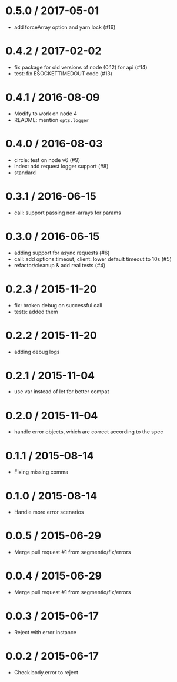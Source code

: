 
0.5.0 / 2017-05-01
==================

  * add forceArray option and yarn lock (#16)

0.4.2 / 2017-02-02
==================

  * fix package for old versions of node (0.12) for api (#14)
  * test: fix ESOCKETTIMEDOUT code (#13)

0.4.1 / 2016-08-09
==================

  * Modify to work on node 4
  * README: mention `opts.logger`

0.4.0 / 2016-08-03
==================

  * circle: test on node v6 (#9)
  * index: add request logger support (#8)
  * standard

0.3.1 / 2016-06-15
==================

  * call: support passing non-arrays for params

0.3.0 / 2016-06-15
==================

  * adding support for async requests (#6)
  * call: add options.timeout, client: lower default timeout to 10s (#5)
  * refactor/cleanup & add real tests (#4)

0.2.3 / 2015-11-20
==================

  * fix: broken debug on successful call
  * tests: added them

0.2.2 / 2015-11-20
==================

  * adding debug logs

0.2.1 / 2015-11-04
==================

  * use var instead of let for better compat

0.2.0 / 2015-11-04
==================

  * handle error objects, which are correct according to the spec

0.1.1 / 2015-08-14
==================

  * Fixing missing comma

0.1.0 / 2015-08-14
==================

  * Handle more error scenarios

0.0.5 / 2015-06-29
==================

  * Merge pull request #1 from segmentio/fix/errors

0.0.4 / 2015-06-29
==================

  * Merge pull request #1 from segmentio/fix/errors

0.0.3 / 2015-06-17
==================

  * Reject with error instance

0.0.2 / 2015-06-17
==================

  * Check body.error to reject
